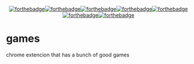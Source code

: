 <p align="center">
 <a href="https://forthebadge.com"><img src="https://forthebadge.com/images/badges/fuck-it-ship-it.svg" alt="forthebadge"></a><a href="https://forthebadge.com"><img src="https://forthebadge.com/images/badges/built-with-love.svg" alt="forthebadge"></a><a href="https://forthebadge.com"><img src="https://forthebadge.com/images/badges/uses-html.svg" alt="forthebadge"></a><a href="https://forthebadge.com"><img src="https://forthebadge.com/images/badges/uses-badges.svg" alt="forthebadge"></a><a href="https://forthebadge.com"><img src="https://forthebadge.com/images/badges/0-percent-optimized.svg" alt="forthebadge"></a><a href="https://forthebadge.com"><img src="https://forthebadge.com/images/badges/60-percent-of-the-time-works-every-time.svg" alt="forthebadge"></a><a href="https://forthebadge.com"><img src="https://forthebadge.com/images/badges/built-by-developers.svg" alt="forthebadge"></a>
</p>

# games

chrome extencion that has a bunch of good games
